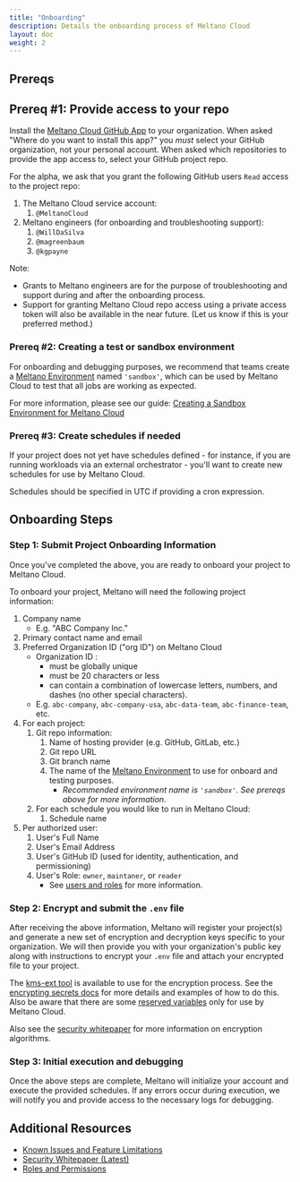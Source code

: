 ```yaml
---
title: "Onboarding"
description: Details the onboarding process of Meltano Cloud
layout: doc
weight: 2
---
```


## Prereqs

## Prereq #1: Provide access to your repo

Install the [Meltano Cloud GitHub App](https://github.com/apps/meltano-cloud) to your organization.
When asked "Where do you want to install this app?" you _must_ select your GitHub organization, not your personal account.
When asked which repositories to provide the app access to, select your GitHub project repo.

For the alpha, we ask that you grant the following GitHub users `Read` access to the project repo:

1. The Meltano Cloud service account:
   1. `@MeltanoCloud`
1. Meltano engineers (for onboarding and troubleshooting support):
   1. `@WillDaSilva`
   1. `@magreenbaum`
   1. `@kgpayne`

Note:

- Grants to Meltano engineers are for the purpose of troubleshooting and support during and after the onboarding process.
- Support for granting Meltano Cloud repo access using a private access token will also be available in the near future. (Let us know if this is your preferred method.)

### Prereq #2: Creating a test or sandbox environment

For onboarding and debugging purposes, we recommend that teams create a [Meltano Environment](/concepts/environments) named `'sandbox'`, which can be used by Meltano Cloud to test that all jobs are working as expected.

For more information, please see our guide: [Creating a Sandbox Environment for Meltano Cloud](/cloud/sandbox_environments)

### Prereq #3: Create schedules if needed

If your project does not yet have schedules defined - for instance, if you are running workloads via an external orchestrator - you'll want to create new schedules for use by Meltano Cloud.

Schedules should be specified in UTC if providing a cron expression.

## Onboarding Steps

### Step 1: Submit Project Onboarding Information

Once you've completed the above, you are ready to onboard your project to Meltano Cloud.

To onboard your project, Meltano will need the following project information:

1. Company name
   - E.g. "ABC Company Inc."
1. Primary contact name and email
1. Preferred Organization ID ("org ID") on Meltano Cloud
   - Organization ID :
     - must be globally unique
     - must be 20 characters or less
     - can contain a combination of lowercase letters, numbers, and dashes (no other special characters).
   - E.g. `abc-company`, `abc-company-usa`, `abc-data-team`, `abc-finance-team`, etc.
1. For each project:
   1. Git repo information:
      1. Name of hosting provider (e.g. GitHub, GitLab, etc.)
      1. Git repo URL
      1. Git branch name
      1. The name of the [Meltano Environment](/concepts/environments) to use for onboard and testing purposes.
         - _Recommended environment name is `'sandbox'`. See prereqs above for more information._
   1. For each schedule you would like to run in Meltano Cloud:
      1. Schedule name
1. Per authorized user:
   1. User's Full Name
   1. User's Email Address
   1. User's GitHub ID (used for identity, authentication, and permissioning)
   1. User's Role: `owner`, `maintaner`, or `reader`
      - See [users and roles](/platform/#roles-and-permissions) for more information.

### Step 2: Encrypt and submit the `.env` file

After receiving the above information, Meltano will register your project(s) and generate a new set of encryption and decryption keys specific to your organization. We will then provide you with your organization's public key along with instructions to encrypt your `.env` file and attach your encrypted file to your project.

The [kms-ext tool](https://github.com/meltano/kms-ext) is available to use for the encryption process.
See the [encrypting secrets docs](/encrypting_secrets) for more details and examples of how to do this.
Also be aware that there are some [reserved variables](/platform/#reserved-variables) only for use by Meltano Cloud.

Also see the [security whitepaper](/security) for more information on encryption algorithms.

### Step 3: Initial execution and debugging

Once the above steps are complete, Meltano will initialize your account and execute the provided schedules. If any errors occur during execution, we will notify you and provide access to the necessary logs for debugging.

## Additional Resources

- [Known Issues and Feature Limitations](/known_issues)
- [Security Whitepaper (Latest)](/security)
- [Roles and Permissions](/platform/#roles-and-permissions)
